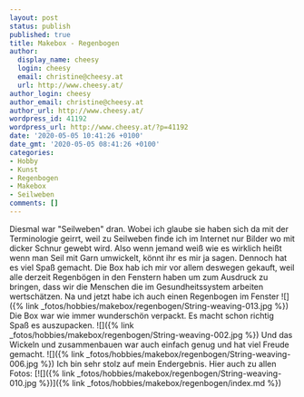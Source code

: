 ```yaml
---
layout: post
status: publish
published: true
title: Makebox - Regenbogen
author:
  display_name: cheesy
  login: cheesy
  email: christine@cheesy.at
  url: http://www.cheesy.at/
author_login: cheesy
author_email: christine@cheesy.at
author_url: http://www.cheesy.at/
wordpress_id: 41192
wordpress_url: http://www.cheesy.at/?p=41192
date: '2020-05-05 10:41:26 +0100'
date_gmt: '2020-05-05 08:41:26 +0100'
categories:
- Hobby
- Kunst
- Regenbogen
- Makebox
- Seilweben
comments: []
---
```

Diesmal war "Seilweben" dran. Wobei ich glaube sie haben sich da mit der Terminologie geirrt, weil zu Seilweben finde ich im Internet nur Bilder wo mit dicker Schnur gewebt wird. Also wenn jemand weiß wie es wirklich heißt wenn man Seil mit Garn umwickelt, könnt ihr es mir ja sagen.
Dennoch hat es viel Spaß gemacht. Die Box hab ich mir vor allem deswegen gekauft, weil alle derzeit Regenbögen in den Fenstern haben um zum Ausdruck zu bringen, dass wir die Menschen die im Gesundheitssystem arbeiten wertschätzen. Na und jetzt habe ich auch einen Regenbogen im Fenster
![]({% link _fotos/hobbies/makebox/regenbogen/String-weaving-013.jpg %})
Die Box war wie immer wunderschön verpackt. Es macht schon richtig Spaß es auszupacken.
![]({% link _fotos/hobbies/makebox/regenbogen/String-weaving-002.jpg %})
Und das Wickeln und zusammenbauen war auch einfach genug und hat viel Freude gemacht.
![]({% link _fotos/hobbies/makebox/regenbogen/String-weaving-006.jpg %})
Ich bin sehr stolz auf mein Endergebnis. Hier auch zu allen Fotos:
[![]({% link _fotos/hobbies/makebox/regenbogen/String-weaving-010.jpg %})]({% link _fotos/hobbies/makebox/regenbogen/index.md %})
